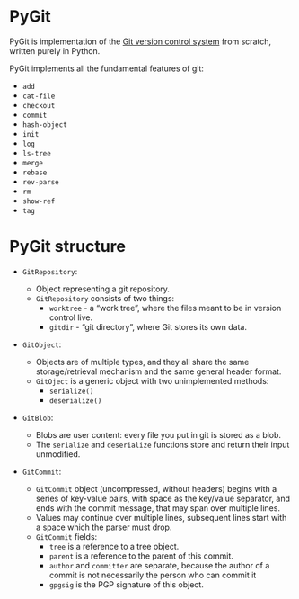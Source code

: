 # PyGit
PyGit is implementation of the [Git version control system](https://git-scm.com/) from scratch, written purely in Python.

PyGit implements all the fundamental features of git:
  - `add`
  - `cat-file`
  - `checkout`
  - `commit`
  - `hash-object`
  - `init`
  - `log`
  - `ls-tree`
  - `merge`
  - `rebase`
  - `rev-parse`
  - `rm`
  - `show-ref`
  - `tag`

# PyGit structure
- `GitRepository`:
  - Object representing a git repository.
  - `GitRepository` consists of two things: 
    - `worktree` - a “work tree”, where the files meant to be in version control live.
    - `gitdir` -  “git directory”, where Git stores its own data.

- `GitObject`:
  - Objects are of multiple types, and they all share the same storage/retrieval mechanism and the same general header format.
  - `GitOject` is a generic object with two unimplemented methods:
    - `serialize()`
    - `deserialize()`

- `GitBlob`:
  - Blobs are user content: every file you put in git is stored as a blob.
  - The `serialize` and `deserialize` functions store and return their input unmodified.

- `GitCommit`:
  - `GitCommit` object (uncompressed, without headers) begins with a series of key-value pairs, with space as the key/value separator, and ends with the commit message, that may span over multiple lines.
  - Values may continue over multiple lines, subsequent lines start with a space which the parser must drop.
  - `GitCommit` fields:
    - `tree` is a reference to a tree object. 
    - `parent` is a reference to the parent of this commit.
    - `author` and `committer` are separate, because the author of a commit is not necessarily the person who can commit it
    - `gpgsig` is the PGP signature of this object.

